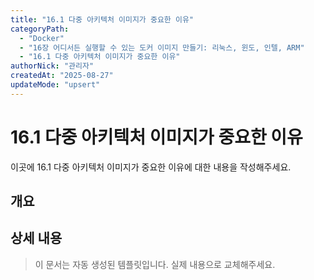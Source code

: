 ```yaml
---
title: "16.1 다중 아키텍처 이미지가 중요한 이유"
categoryPath:
  - "Docker"
  - "16장 어디서든 실행할 수 있는 도커 이미지 만들기: 리눅스, 윈도, 인텔, ARM"
  - "16.1 다중 아키텍처 이미지가 중요한 이유"
authorNick: "관리자"
createdAt: "2025-08-27"
updateMode: "upsert"
---
```


# 16.1 다중 아키텍처 이미지가 중요한 이유

이곳에 16.1 다중 아키텍처 이미지가 중요한 이유에 대한 내용을 작성해주세요.

## 개요

<!-- 내용을 작성해주세요 -->

## 상세 내용

<!-- 내용을 작성해주세요 -->

> 이 문서는 자동 생성된 템플릿입니다. 실제 내용으로 교체해주세요.
